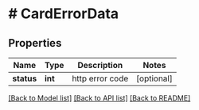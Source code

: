 # # CardErrorData

## Properties

Name | Type | Description | Notes
------------ | ------------- | ------------- | -------------
**status** | **int** | http error code | [optional]

[[Back to Model list]](../../README.md#models) [[Back to API list]](../../README.md#endpoints) [[Back to README]](../../README.md)
